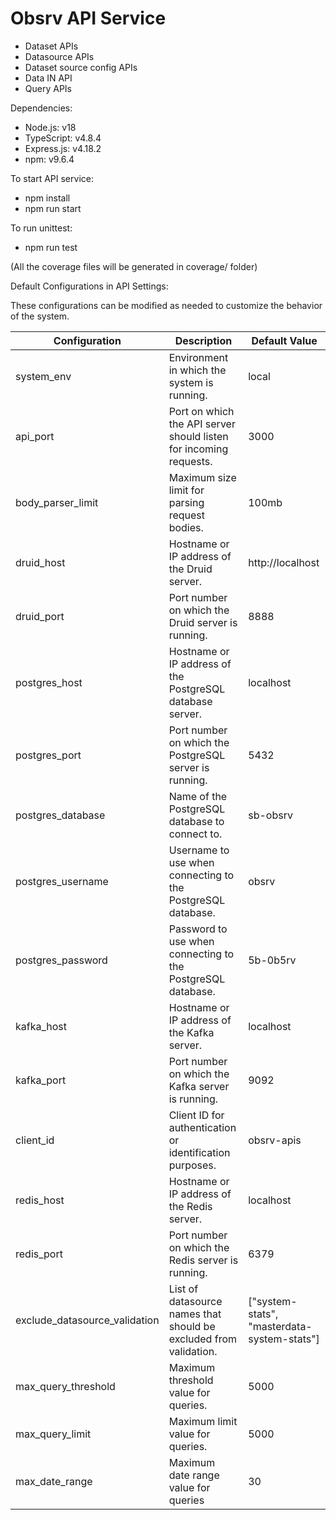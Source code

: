 # Obsrv API Service

   *	Dataset APIs
   *	Datasource APIs
   *	Dataset source config APIs
   *	Data IN API  
   *	Query APIs

Dependencies:
   *    Node.js: v18
   *    TypeScript: v4.8.4
   *    Express.js: v4.18.2
   *    npm: v9.6.4

To start API service:
   * npm install
   * npm run start

To run unittest:
   * npm run test
   
(All the coverage files will be generated in coverage/ folder)

Default Configurations in API Settings:

These configurations can be modified as needed to customize the behavior of the system.

| Configuration            | Description                                                    | Default Value        |
|--------------------------|----------------------------------------------------------------|----------------------|
| system_env               | Environment in which the system is running.                     | local                |
| api_port                 | Port on which the API server should listen for incoming requests.| 3000                 |
| body_parser_limit        | Maximum size limit for parsing request bodies.                  | 100mb                |
| druid_host               | Hostname or IP address of the Druid server.                     | http://localhost     |
| druid_port               | Port number on which the Druid server is running.               | 8888                 |
| postgres_host            | Hostname or IP address of the PostgreSQL database server.       | localhost            |
| postgres_port            | Port number on which the PostgreSQL server is running.          | 5432                 |
| postgres_database        | Name of the PostgreSQL database to connect to.                  | sb-obsrv             |
| postgres_username        | Username to use when connecting to the PostgreSQL database.     | obsrv                |
| postgres_password        | Password to use when connecting to the PostgreSQL database.     | 5b-0b5rv            |
| kafka_host               | Hostname or IP address of the Kafka server.                     | localhost            |
| kafka_port               | Port number on which the Kafka server is running.               | 9092                 |
| client_id                | Client ID for authentication or identification purposes.        | obsrv-apis           |
| redis_host               | Hostname or IP address of the Redis server.                     | localhost            |
| redis_port               | Port number on which the Redis server is running.               | 6379                 |
| exclude_datasource_validation | List of datasource names that should be excluded from validation. | ["system-stats", "masterdata-system-stats"] |
| max_query_threshold      | Maximum threshold value for queries.                            | 5000                 |
| max_query_limit          | Maximum limit value for queries.                                | 5000                 |
| max_date_range           | Maximum date range value for queries                            | 30                   |